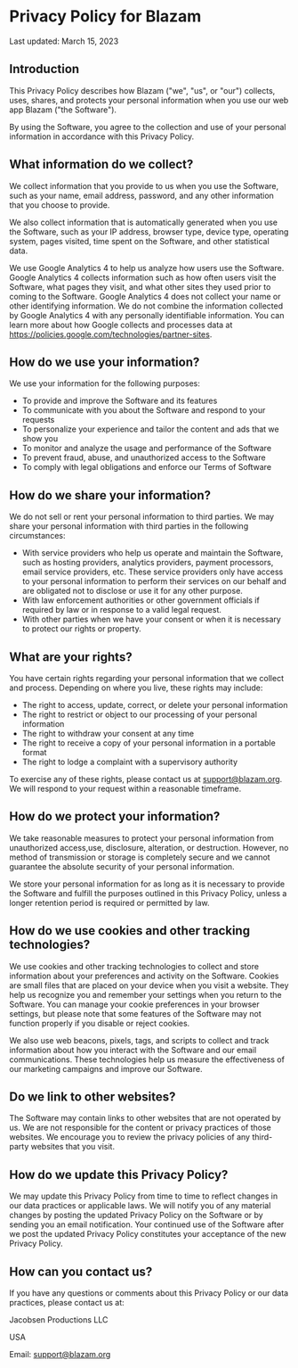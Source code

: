 ﻿---
hide:
  - feedback
---
# Privacy Policy for Blazam

Last updated: March 15, 2023

## Introduction

This Privacy Policy describes how Blazam ("we", "us", or "our") collects, uses, shares, and protects your personal information when you use our web app Blazam ("the Software").

By using the Software, you agree to the collection and use of your personal information in accordance with this Privacy Policy.

## What information do we collect?

We collect information that you provide to us when you use the Software, such as your name, email address, password, and any other information that you choose to provide.

We also collect information that is automatically generated when you use the Software, such as your IP address, browser type, device type, operating system, pages visited, time spent on the Software, and other statistical data.

We use Google Analytics 4 to help us analyze how users use the Software. Google Analytics 4 collects information such as how often users visit the Software, what pages they visit, and what other sites they used prior to coming to the Software. Google Analytics 4 does not collect your name or other identifying information. We do not combine the information collected by Google Analytics 4 with any personally identifiable information. You can learn more about how Google collects and processes data at https://policies.google.com/technologies/partner-sites.

## How do we use your information?

We use your information for the following purposes:

- To provide and improve the Software and its features
- To communicate with you about the Software and respond to your requests
- To personalize your experience and tailor the content and ads that we show you
- To monitor and analyze the usage and performance of the Software
- To prevent fraud, abuse, and unauthorized access to the Software
- To comply with legal obligations and enforce our Terms of Software

## How do we share your information?

We do not sell or rent your personal information to third parties. We may share your personal information with third parties in the following circumstances:

- With service providers who help us operate and maintain the Software, such as hosting providers, analytics providers, payment processors, email service providers, etc. These service providers only have access to your personal information to perform their services on our behalf and are obligated not to disclose or use it for any other purpose.
- With law enforcement authorities or other government officials if required by law or in response to a valid legal request.
- With other parties when we have your consent or when it is necessary to protect our rights or property.

## What are your rights?

You have certain rights regarding your personal information that we collect and process. Depending on where you live, these rights may include:

- The right to access, update, correct, or delete your personal information
- The right to restrict or object to our processing of your personal information
- The right to withdraw your consent at any time
- The right to receive a copy of your personal information in a portable format
- The right to lodge a complaint with a supervisory authority

To exercise any of these rights, please contact us at support@blazam.org. We will respond to your request within a reasonable timeframe.

## How do we protect your information?

We take reasonable measures to protect your personal information from unauthorized access,use, disclosure, alteration, or destruction. However, no method of transmission or storage is completely secure and we cannot guarantee the absolute security of your personal information.

We store your personal information for as long as it is necessary to provide the Software and fulfill the purposes outlined in this Privacy Policy, unless a longer retention period is required or permitted by law.

## How do we use cookies and other tracking technologies?

We use cookies and other tracking technologies to collect and store information about your preferences and activity on the Software. Cookies are small files that are placed on your device when you visit a website. They help us recognize you and remember your settings when you return to the Software. You can manage your cookie preferences in your browser settings, but please note that some features of the Software may not function properly if you disable or reject cookies.

We also use web beacons, pixels, tags, and scripts to collect and track information about how you interact with the Software and our email communications. These technologies help us measure the effectiveness of our marketing campaigns and improve our Software.

## Do we link to other websites?

The Software may contain links to other websites that are not operated by us. We are not responsible for the content or privacy practices of those websites. We encourage you to review the privacy policies of any third-party websites that you visit.

## How do we update this Privacy Policy?

We may update this Privacy Policy from time to time to reflect changes in our data practices or applicable laws. We will notify you of any material changes by posting the updated Privacy Policy on the Software or by sending you an email notification. Your continued use of the Software after we post the updated Privacy Policy constitutes your acceptance of the new Privacy Policy.

## How can you contact us?

If you have any questions or comments about this Privacy Policy or our data practices, please contact us at:

Jacobsen Productions LLC

USA

Email: support@blazam.org